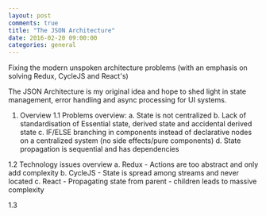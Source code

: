 ```yaml
---
layout: post
comments: true
title: "The JSON Architecture"
date: 2016-02-20 09:00:00
categories: general
---
```

Fixing the modern unspoken architecture problems (with an emphasis on solving Redux, CycleJS and React's)

The JSON Architecture is my original idea and hope to shed light in state management, error handling and async processing for UI systems.

1. Overview
1.1 Problems overview:
a. State is not centralized
b. Lack of standardisation of Essential state, derived state and accidental derived state
c. IF/ELSE branching in components instead of declarative nodes on a centralized system (no side effects/pure components)
d. State propagation is sequential and has dependencies

1.2 Technology issues overview
a. Redux - Actions are too abstract and only add complexity
b. CycleJS - State is spread among streams and never located
c. React - Propagating state from parent - children leads to massive complexity

1.3
